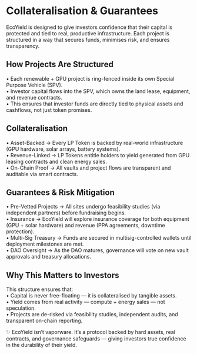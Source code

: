 # Collateralisation & Guarantees

EcoYield is designed to give investors confidence that their capital is
protected and tied to real, productive infrastructure. Each project is
structured in a way that secures funds, minimises risk, and ensures
transparency.

## How Projects Are Structured

• Each renewable + GPU project is ring-fenced inside its own Special
Purpose Vehicle (SPV).  
• Investor capital flows into the SPV, which owns the land lease,
equipment, and revenue contracts.  
• This ensures that investor funds are directly tied to physical assets
and cashflows, not just token promises.

## Collateralisation

• Asset-Backed → Every LP Token is backed by real-world infrastructure
(GPU hardware, solar arrays, battery systems).  
• Revenue-Linked → LP Tokens entitle holders to yield generated from GPU
leasing contracts and clean energy sales.  
• On-Chain Proof → All vaults and project flows are transparent and
auditable via smart contracts.

## Guarantees & Risk Mitigation

• Pre-Vetted Projects → All sites undergo feasibility studies (via
independent partners) before fundraising begins.  
• Insurance → EcoYield will explore insurance coverage for both
equipment (GPU + solar hardware) and revenue (PPA agreements, downtime
protection).  
• Multi-Sig Treasury → Funds are secured in multisig-controlled wallets
until deployment milestones are met.  
• DAO Oversight → As the DAO matures, governance will vote on new vault
approvals and treasury allocations.

## Why This Matters to Investors

This structure ensures that:  
• Capital is never free-floating — it is collateralised by tangible
assets.  
• Yield comes from real activity — compute + energy sales — not
speculation.  
• Projects are de-risked via feasibility studies, independent audits,
and transparent on-chain reporting.

✨ EcoYield isn’t vaporware. It’s a protocol backed by hard assets, real
contracts, and governance safeguards — giving investors true confidence
in the durability of their yield.
